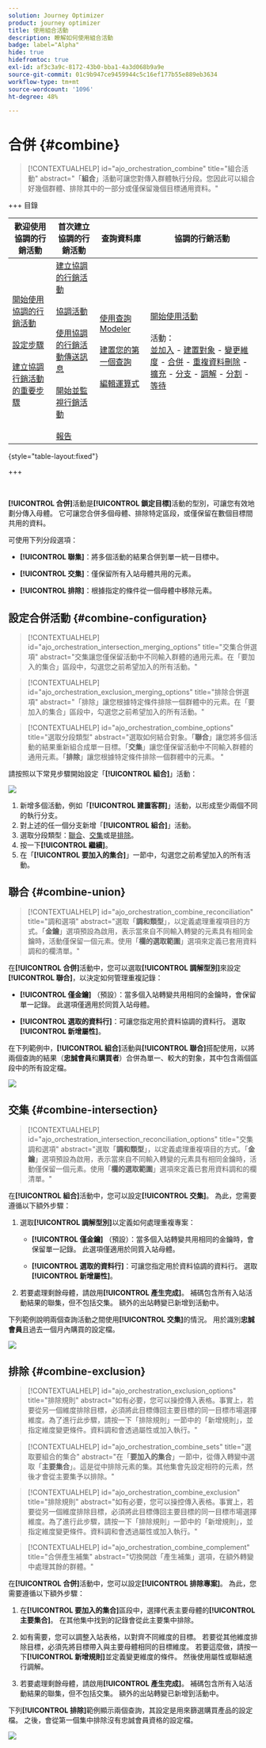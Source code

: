 ```yaml
---
solution: Journey Optimizer
product: journey optimizer
title: 使用組合活動
description: 瞭解如何使用組合活動
badge: label="Alpha"
hide: true
hidefromtoc: true
exl-id: af3c3a9c-8172-43b0-bba1-4a3d068b9a9e
source-git-commit: 01c9b947ce9459944c5c16ef177b55e889eb3634
workflow-type: tm+mt
source-wordcount: '1096'
ht-degree: 48%

---
```


# 合併 {#combine}

>[!CONTEXTUALHELP]
>id="ajo_orchestration_combine"
>title="組合活動"
>abstract="「**組合**」活動可讓您對傳入群體執行分段。您因此可以組合好幾個群體、排除其中的一部分或僅保留幾個目標通用資料。"

+++ 目錄

| 歡迎使用協調的行銷活動 | 首次建立協調的行銷活動 | 查詢資料庫 | 協調的行銷活動 |
|---|---|---|---|
| [開始使用協調的行銷活動](../gs-orchestrated-campaigns.md)<br/><br/>[設定步驟](../configuration-steps.md)<br/><br/>[建立協調行銷活動的重要步驟](../gs-campaign-creation.md) | [建立協調的行銷活動](../create-orchestrated-campaign.md)<br/><br/>[協調活動](../orchestrate-activities.md)<br/><br/>[使用協調的行銷活動傳送訊息](../send-messages.md)<br/><br/>[開始並監視行銷活動](../start-monitor-campaigns.md)<br/><br/>[報告](../reporting-campaigns.md) | [使用查詢Modeler](../orchestrated-rule-builder.md)<br/><br/>[建置您的第一個查詢](../build-query.md)<br/><br/>[編輯運算式](../edit-expressions.md) | [開始使用活動](about-activities.md)<br/><br/>活動：<br/>[並加入](and-join.md) - [建置對象](build-audience.md) - [變更維度](change-dimension.md) - [合併](combine.md) - [重複資料刪除](deduplication.md) - [擴充](enrichment.md) - [分支](fork.md) - [調解](reconciliation.md) - [分割](split.md) - [等待](wait.md) |

{style="table-layout:fixed"}

+++

<br/>

**[!UICONTROL 合併]**&#x200B;活動是&#x200B;**[!UICONTROL 鎖定目標]**&#x200B;活動的型別，可讓您有效地劃分傳入母體。 它可讓您合併多個母體、排除特定區段，或僅保留在數個目標間共用的資料。

可使用下列分段選項：

* **[!UICONTROL 聯集]**：將多個活動的結果合併到單一統一目標中。

* **[!UICONTROL 交集]**：僅保留所有入站母體共用的元素。

* **[!UICONTROL 排除]**：根據指定的條件從一個母體中移除元素。

## 設定合併活動 {#combine-configuration}

>[!CONTEXTUALHELP]
>id="ajo_orchestration_intersection_merging_options"
>title="交集合併選項"
>abstract="交集讓您僅保留活動中不同輸入群體的通用元素。在「要加入的集合」區段中，勾選您之前希望加入的所有活動。"

>[!CONTEXTUALHELP]
>id="ajo_orchestration_exclusion_merging_options"
>title="排除合併選項"
>abstract="「排除」讓您根據特定條件排除一個群體中的元素。在「要加入的集合」區段中，勾選您之前希望加入的所有活動。"

>[!CONTEXTUALHELP]
>id="ajo_orchestration_combine_options"
>title="選取分段類型"
>abstract="選取如何結合對象。「**聯合**」讓您將多個活動的結果重新組合成單一目標。「**交集**」讓您僅保留活動中不同輸入群體的通用元素。「**排除**」讓您根據特定條件排除一個群體中的元素。 "

請按照以下常見步驟開始設定「**[!UICONTROL 組合]**」活動：

![](../assets/orchestrated-union.png)

1. 新增多個活動，例如「**[!UICONTROL 建置客群]**」活動，以形成至少兩個不同的執行分支。
1. 對上述的任一個分支新增「**[!UICONTROL 組合]**」活動。
1. 選取分段類型：[聯合](#union)、[交集](#intersection)或是[排除](#exclusion)。
1. 按一下&#x200B;**[!UICONTROL 繼續]**。
1. 在「**[!UICONTROL 要加入的集合]**」一節中，勾選您之前希望加入的所有活動。

## 聯合 {#combine-union}

>[!CONTEXTUALHELP]
>id="ajo_orchestration_combine_reconciliation"
>title="調和選項"
>abstract="選取「**調和類型**」，以定義處理重複項目的方式。「**金鑰**」選項預設為啟用，表示當來自不同輸入轉變的元素具有相同金鑰時，活動僅保留一個元素。使用「**欄的選取範圍**」選項來定義已套用資料調和的欄清單。"

在&#x200B;**[!UICONTROL 合併]**&#x200B;活動中，您可以選取&#x200B;**[!UICONTROL 調解型別]**&#x200B;來設定&#x200B;**[!UICONTROL 聯合]**，以決定如何管理重複記錄：

* **[!UICONTROL 僅金鑰]** （預設）：當多個入站轉變共用相同的金鑰時，會保留單一記錄。 此選項僅適用於同質入站母體。

* **[!UICONTROL 選取的資料行]**：可讓您指定用於資料協調的資料行。 選取&#x200B;**[!UICONTROL 新增屬性]**。

在下列範例中，**[!UICONTROL 組合]**&#x200B;活動與&#x200B;**[!UICONTROL 聯合]**&#x200B;搭配使用，以將兩個查詢的結果（**忠誠會員**&#x200B;和&#x200B;**購買者**）合併為單一、較大的對象，其中包含兩個區段中的所有設定檔。

![](../assets/orchestrated-union-example.png)

## 交集 {#combine-intersection}

>[!CONTEXTUALHELP]
>id="ajo_orchestration_intersection_reconciliation_options"
>title="交集調和選項"
>abstract="選取「**調和類型**」，以定義處理重複項目的方式。「**金鑰**」選項預設為啟用，表示當來自不同輸入轉變的元素具有相同金鑰時，活動僅保留一個元素。使用「**欄的選取範圍**」選項來定義已套用資料調和的欄清單。"

在&#x200B;**[!UICONTROL 組合]**&#x200B;活動中，您可以設定&#x200B;**[!UICONTROL 交集]**。 為此，您需要遵循以下額外步驟：

1. 選取&#x200B;**[!UICONTROL 調解型別]**&#x200B;以定義如何處理重複專案：

   * **[!UICONTROL 僅金鑰]** （預設）：當多個入站轉變共用相同的金鑰時，會保留單一記錄。 此選項僅適用於同質入站母體。

   * **[!UICONTROL 選取的資料行]**：可讓您指定用於資料協調的資料行。 選取&#x200B;**[!UICONTROL 新增屬性]**。

1. 若要處理剩餘母體，請啟用&#x200B;**[!UICONTROL 產生完成]**。 補碼包含所有入站活動結果的聯集，但不包括交集。 額外的出站轉變已新增到活動中。

下列範例說明兩個查詢活動之間使用&#x200B;**[!UICONTROL 交集]**&#x200B;的情況。 用於識別&#x200B;**忠誠會員**&#x200B;且過去一個月內購買的設定檔。

![](../assets/orchestrated-intersection-example.png)


## 排除 {#combine-exclusion}

>[!CONTEXTUALHELP]
>id="ajo_orchestration_exclusion_options"
>title="排除規則"
>abstract="如有必要，您可以操控傳入表格。事實上，若要從另一個維度排除目標，必須將此目標傳回主要目標的同一目標市場選擇維度。為了進行此步驟，請按一下「排除規則」一節中的「新增規則」，並指定維度變更條件。資料調和會透過屬性或加入執行。"

>[!CONTEXTUALHELP]
>id="ajo_orchestration_combine_sets"
>title="選取要組合的集合"
>abstract="在「**要加入的集合**」一節中，從傳入轉變中選取「**主要集合**」。這是從中排除元素的集。其他集會先設定相符的元素，然後才會從主要集予以排除。"

>[!CONTEXTUALHELP]
>id="ajo_orchestration_combine_exclusion"
>title="排除規則"
>abstract="如有必要，您可以操控傳入表格。事實上，若要從另一個維度排除目標，必須將此目標傳回主要目標的同一目標市場選擇維度。為了進行此步驟，請按一下「排除規則」一節中的「新增規則」，並指定維度變更條件。資料調和會透過屬性或加入執行。"

>[!CONTEXTUALHELP]
>id="ajo_orchestration_combine_complement"
>title="合併產生補集"
>abstract="切換開啟「產生補集」選項，在額外轉變中處理其餘的群體。"

在&#x200B;**[!UICONTROL 合併]**&#x200B;活動中，您可以設定&#x200B;**[!UICONTROL 排除專案]**。 為此，您需要遵循以下額外步驟：

1. 在&#x200B;**[!UICONTROL 要加入的集合]**&#x200B;區段中，選擇代表主要母體的&#x200B;**[!UICONTROL 主要集合]**。 在其他集中找到的記錄會從此主要集中排除。

1. 如有需要，您可以調整入站表格，以對齊不同維度的目標。 若要從其他維度排除目標，必須先將目標帶入與主要母體相同的目標維度。 若要這麼做，請按一下&#x200B;**[!UICONTROL 新增規則]**&#x200B;並定義變更維度的條件。 然後使用屬性或聯結進行調解。

1. 若要處理剩餘母體，請啟用&#x200B;**[!UICONTROL 產生完成]**。 補碼包含所有入站活動結果的聯集，但不包括交集。 額外的出站轉變已新增到活動中。

下列&#x200B;**[!UICONTROL 排除]**&#x200B;範例顯示兩個查詢，其設定是用來篩選購買產品的設定檔。 之後，會從第一個集中排除沒有忠誠會員資格的設定檔。

![](../assets/orchestrated-exclusion-example.png)

